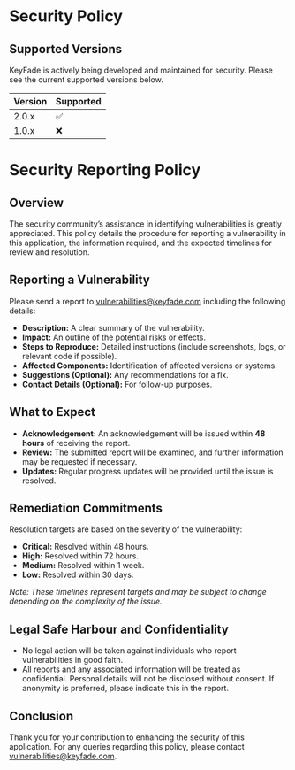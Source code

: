 # Security Policy

## Supported Versions

KeyFade is actively being developed and maintained for security. Please see the current supported versions below.

| Version | Supported          |
| ------- | ------------------ |
| 2.0.x   | :white_check_mark: |
| 1.0.x   | :x:                |

# Security Reporting Policy

## Overview

The security community’s assistance in identifying vulnerabilities is greatly appreciated. This policy details the procedure for reporting a vulnerability in this application, the information required, and the expected timelines for review and resolution.

## Reporting a Vulnerability

Please send a report to [vulnerabilities@keyfade.com](mailto:vulnerabilities@keyfade.com) including the following details:
- **Description:** A clear summary of the vulnerability.
- **Impact:** An outline of the potential risks or effects.
- **Steps to Reproduce:** Detailed instructions (include screenshots, logs, or relevant code if possible).
- **Affected Components:** Identification of affected versions or systems.
- **Suggestions (Optional):** Any recommendations for a fix.
- **Contact Details (Optional):** For follow-up purposes.

## What to Expect

- **Acknowledgement:** An acknowledgement will be issued within **48 hours** of receiving the report.
- **Review:** The submitted report will be examined, and further information may be requested if necessary.
- **Updates:** Regular progress updates will be provided until the issue is resolved.

## Remediation Commitments

Resolution targets are based on the severity of the vulnerability:
- **Critical:** Resolved within 48 hours.
- **High:** Resolved within 72 hours.
- **Medium:** Resolved within 1 week.
- **Low:** Resolved within 30 days.

*Note: These timelines represent targets and may be subject to change depending on the complexity of the issue.*

## Legal Safe Harbour and Confidentiality

- No legal action will be taken against individuals who report vulnerabilities in good faith.
- All reports and any associated information will be treated as confidential. Personal details will not be disclosed without consent. If anonymity is preferred, please indicate this in the report.

## Conclusion

Thank you for your contribution to enhancing the security of this application. For any queries regarding this policy, please contact [vulnerabilities@keyfade.com](mailto:vulnerabilities@keyfade.com).
